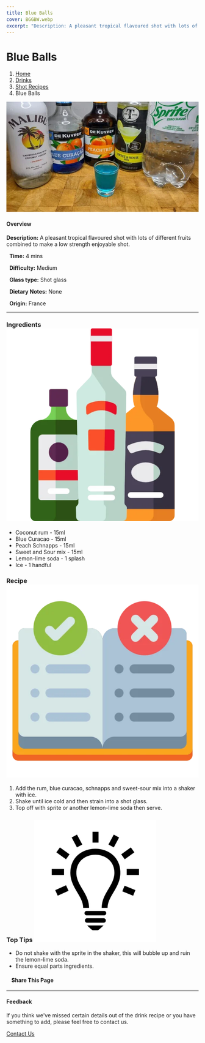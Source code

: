 ```yaml
---
title: Blue Balls
cover: BGGBW.webp
excerpt: "Description: A pleasant tropical flavoured shot with lots of different fruits combined to make a low strength enjoyable shot."
---
```


# Blue Balls

1.  [Home](/)
2.  [Drinks](drinks)
3.  [Shot Recipes](drinks/shotrecipes)
4.  Blue Balls

![](/images/blue-balls.webp)

#### Overview

**Description:** A pleasant tropical flavoured shot with lots of different fruits combined to make a low strength enjoyable shot.

  **Time:** 4 mins

  **Difficulty:** Medium

  **Glass type:** Shot glass

  **Dietary Notes:** None

  **Origin:** France

* * *

### Ingredients ![target](/images/liquor.webp)

-   Coconut rum - 15ml
-   Blue Curacao - 15ml
-   Peach Schnapps - 15ml
-   Sweet and Sour mix - 15ml
-   Lemon-lime soda - 1 splash
-   Ice - 1 handful

### Recipe ![target](/images/rules.webp)

1.  Add the rum, blue curacao, schnapps and sweet-sour mix into a shaker with ice.
2.  Shake until ice cold and then strain into a shot glass.
3.  Top off with sprite or another lemon-lime soda then serve.

### Top Tips ![target](/images/lightbulb.webp)

-   Do not shake with the sprite in the shaker, this will bubble up and ruin the lemon-lime soda.
-   Ensure equal parts ingredients.

####     Share This Page

[](https://www.facebook.com/sharer/sharer.php?u=beergogglegames.co.uk/Drinks/ShotRecipes/blue-balls)[](https://www.instagram.com/direct/new/)[](https://twitter.com/intent/tweet?url=beergogglegames.co.uk/Drinks/ShotRecipes/blue-balls)

* * *

#### Feedback

If you think we've missed certain details out of the drink recipe or you have something to add, please feel free to contact us.

  
  
  
[Contact Us](contact)
